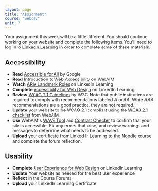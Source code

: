 ```yaml
---
layout: page
title: "Assignment"
course: "webdev"
unit: 7
---
```

Your assignment this week will be a little different. You should continue working on your website and complete the following items. You'll need to log in to [LinkedIn Learning](https://www.lib.ncsu.edu/faq/how-do-i-access-linkedin-learning-nc-state-community-member) in order to complete some of these materials.

## Accessibility
* **Read** [Accessible for All](https://web.dev/accessible/) by Google
* **Read** [Introduction to Web Accessibility](https://webaim.org/intro/) on WebAIM
* **Watch** [ARIA Landmark Roles](https://www.linkedin.com/learning-login/share?forceAccount=false&redirect=https%3A%2F%2Fwww.linkedin.com%2Flearning%2Fhtml5-structure-syntax-and-semantics%3Ftrk%3Dshare_ent_url%26shareId%3DfdeNTSM1TKG5742dba1H4w%253D%253D&account=53565897) on LinkedIn Learning
* **Complete** [Accessibility for Web Design](https://www.linkedin.com/learning-login/share?forceAccount=false&redirect=https%3A%2F%2Fwww.linkedin.com%2Flearning%2Faccessibility-for-web-design%3Ftrk%3Dshare_ent_url%26shareId%3D%252Fst%252BkBeAQ%252FCkB42hGlgtjQ%253D%253D&account=53565897) on LinkedIn Learning
* **Review** [WCAG 2.1 Guidelines](https://www.w3.org/TR/WCAG21/#intro) by W3C. Note that public institutions are required to comply with recommendations labeled _A_ or _AA_. While _AAA_ recommendations are a good practice, they are not required. 
* **Update** your website to be WCAG 2.1 compliant using the [WCAG 2.1 checklist](https://webaim.org/standards/wcag/checklist) from WebAIM
* **Use** WebAIM's [WAVE Tool](https://wave.webaim.org) and [Contrast Checker](https://webaim.org/resources/contrastchecker/) to confirm that your site is accessible. Fix any errors that arise, and review warnings and messages to determine what needs to be addressed.
* **Upload** your certificate from Linked In Learning to the Moodle course and complete the forum reflection.

 
## Usability
* **Complete** [User Experience for Web Design](https://www.linkedin.com/learning-login/share?forceAccount=false&redirect=https%3A%2F%2Fwww.linkedin.com%2Flearning%2Fuser-experience-for-web-design%3Ftrk%3Dshare_ent_url%26shareId%3Dj%252BDuzbw6T%252FCp%252FNvbLPWCag%253D%253D&account=53565897) on LinkedIn Learning
* **Update** Your website as needed for the best user experience
* **Reflect** in the Course Forums
* **Upload** your LinkedIn Learning Certificate
